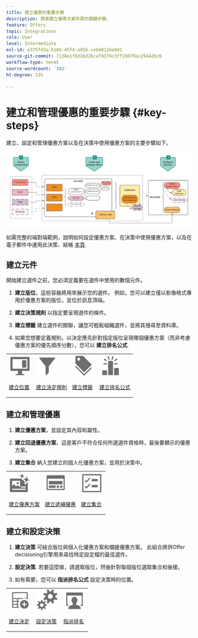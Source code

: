 ```yaml
---
title: 建立優惠的重要步驟
description: 探索建立優惠方案所需的關鍵步驟。
feature: Offers
topic: Integrations
role: User
level: Intermediate
exl-id: e375fd3a-b10d-45f4-a95b-ceb48116e841
source-git-commit: 7138e1f031bd26caf9379c3ff19d79ac29442bc6
workflow-type: tm+mt
source-wordcount: '342'
ht-degree: 13%

---
```


# 建立和管理優惠的重要步驟 {#key-steps}

建立、設定和管理優惠方案以及在決策中使用優惠方案的主要步驟如下。

![](../../assets/offer-create-manage-process.png)

如需完整的端對端範例，說明如何設定優惠方案、在決策中使用優惠方案，以及在電子郵件中運用此決策、結帳 [本頁](../offers-e2e.md).

## 建立元件

開始建立選件之前，您必須定義要在選件中使用的數個元件。

1. **建立版位**，這些容器將用來展示您的選件。 例如，您可以建立僅以影像格式專用於優惠方案的版位，並位於訊息頂端。

1. **建立決策規則** 以指定要呈現選件的條件。

1. **建立標籤** 建立選件的關聯，讓您可輕鬆組織選件，並將其搜尋至資料庫。

1. 如果您想要定義規則，以決定應先針對指定版位呈現哪個優惠方案（而非考慮優惠方案的優先順序分數），您可以 **建立排名公式**.

<table>
<tr>
<td><img src="../../assets/do-not-localize/icon-placement.svg" width="60px"><p><a href="../offer-library/creating-placements.md">建立位置</a></p></td>
<td><img src="../../assets/do-not-localize/icon-rules.svg" width="60px"><p><a href="../offer-library/creating-decision-rules.md">建立決定規則</a></p></td>
<td><img src="../../assets/do-not-localize/icon-tags.svg" width="60px"><p><a href="../offer-library/creating-tags.md">建立標籤</a></p></td>
<td><img src="../../assets/do-not-localize/icon-ranking.svg" width="60px"><p><a href="../offer-library/create-ranking-formulas.md">建立排名公式</a></p></td>
</table>

## 建立和管理優惠

1. **建立優惠方案**，並設定其內容和屬性。

1. **建立回退優惠方案**，這是客戶不符合任何所選選件資格時，最後要顯示的優惠方案。

1. **建立集合** 納入您建立的個人化優惠方案，並用於決策中。

<table>
<tr>
<td><img src="../../assets/do-not-localize/icon-offer.svg" width="60px"><p><a href="../offer-library/creating-personalized-offers.md">建立優惠方案</a></p></td>
<td><img src="../../assets/do-not-localize/icon-fallback.svg" width="60px"><p><a href="../offer-library/creating-fallback-offers.md">建立遞補優惠</a></p></td>
<td><img src="../../assets/do-not-localize/icon-collection.svg" width="60px"><p><a href="../offer-library/creating-collections.md">建立集合</a></p></td></tr>
</table>

## 建立和設定決策

1. **建立決策** 可結合版位與個人化優惠方案和備援優惠方案。 此組合將供Offer decisioning引擎用來尋找特定設定檔的最佳選件。

1. **設定決策**. 若要這麼做，請選取版位，然後針對每個版位選取集合和後援。

1. 如有需要，您可以 **指派排名公式** 設定決策時的位置。

<table>
<tr>
<td><img src="../../assets/do-not-localize/icon-decision.svg" width="60px"><p><a href="../offer-activities/create-offer-activities.md">建立決定</a></p></td>
<td><img src="../../assets/do-not-localize/icon-configure-decision.svg" width="60px"><p><a href="../offer-activities/create-offer-activities.md#add-offers">設定決策</a></p></td>
<td><img src="../../assets/do-not-localize/icon-assign-ranking.svg" width="60px"><p><a href="../offer-activities/configure-offer-selection.md#assign-ranking-formula">指派排名</a></p></td>
</tr>
</table>
